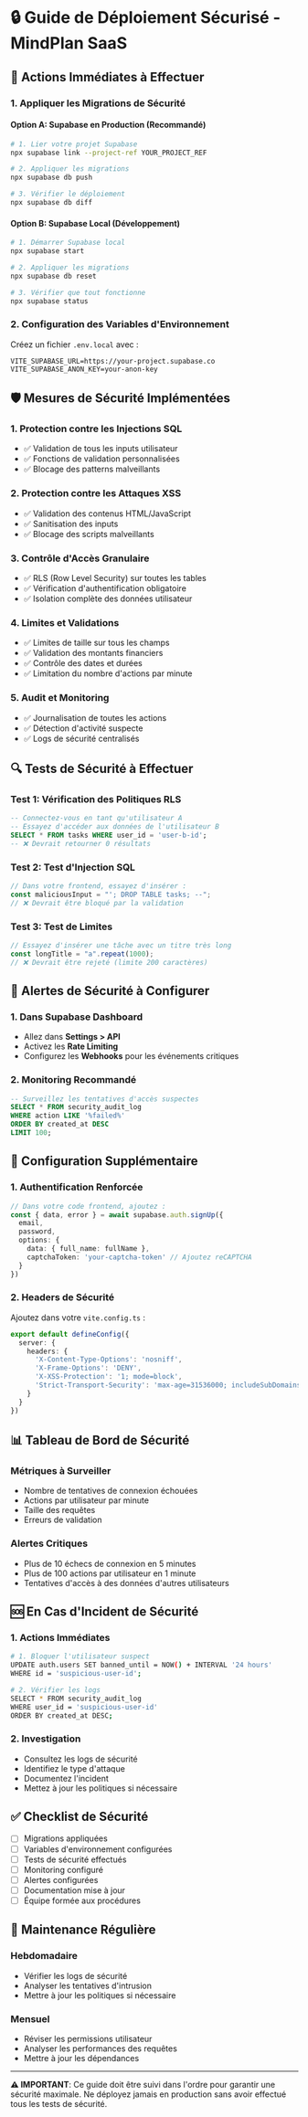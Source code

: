 # 🔒 Guide de Déploiement Sécurisé - MindPlan SaaS

## 🚨 Actions Immédiates à Effectuer

### 1. **Appliquer les Migrations de Sécurité**

#### Option A: Supabase en Production (Recommandé)
```bash
# 1. Lier votre projet Supabase
npx supabase link --project-ref YOUR_PROJECT_REF

# 2. Appliquer les migrations
npx supabase db push

# 3. Vérifier le déploiement
npx supabase db diff
```

#### Option B: Supabase Local (Développement)
```bash
# 1. Démarrer Supabase local
npx supabase start

# 2. Appliquer les migrations
npx supabase db reset

# 3. Vérifier que tout fonctionne
npx supabase status
```

### 2. **Configuration des Variables d'Environnement**

Créez un fichier `.env.local` avec :
```env
VITE_SUPABASE_URL=https://your-project.supabase.co
VITE_SUPABASE_ANON_KEY=your-anon-key
```

## 🛡️ Mesures de Sécurité Implémentées

### **1. Protection contre les Injections SQL**
- ✅ Validation de tous les inputs utilisateur
- ✅ Fonctions de validation personnalisées
- ✅ Blocage des patterns malveillants

### **2. Protection contre les Attaques XSS**
- ✅ Validation des contenus HTML/JavaScript
- ✅ Sanitisation des inputs
- ✅ Blocage des scripts malveillants

### **3. Contrôle d'Accès Granulaire**
- ✅ RLS (Row Level Security) sur toutes les tables
- ✅ Vérification d'authentification obligatoire
- ✅ Isolation complète des données utilisateur

### **4. Limites et Validations**
- ✅ Limites de taille sur tous les champs
- ✅ Validation des montants financiers
- ✅ Contrôle des dates et durées
- ✅ Limitation du nombre d'actions par minute

### **5. Audit et Monitoring**
- ✅ Journalisation de toutes les actions
- ✅ Détection d'activité suspecte
- ✅ Logs de sécurité centralisés

## 🔍 Tests de Sécurité à Effectuer

### **Test 1: Vérification des Politiques RLS**
```sql
-- Connectez-vous en tant qu'utilisateur A
-- Essayez d'accéder aux données de l'utilisateur B
SELECT * FROM tasks WHERE user_id = 'user-b-id';
-- ❌ Devrait retourner 0 résultats
```

### **Test 2: Test d'Injection SQL**
```javascript
// Dans votre frontend, essayez d'insérer :
const maliciousInput = "'; DROP TABLE tasks; --";
// ❌ Devrait être bloqué par la validation
```

### **Test 3: Test de Limites**
```javascript
// Essayez d'insérer une tâche avec un titre très long
const longTitle = "a".repeat(1000);
// ❌ Devrait être rejeté (limite 200 caractères)
```

## 🚨 Alertes de Sécurité à Configurer

### **1. Dans Supabase Dashboard**
- Allez dans **Settings > API**
- Activez les **Rate Limiting**
- Configurez les **Webhooks** pour les événements critiques

### **2. Monitoring Recommandé**
```sql
-- Surveillez les tentatives d'accès suspectes
SELECT * FROM security_audit_log 
WHERE action LIKE '%failed%' 
ORDER BY created_at DESC 
LIMIT 100;
```

## 🔧 Configuration Supplémentaire

### **1. Authentification Renforcée**
```typescript
// Dans votre code frontend, ajoutez :
const { data, error } = await supabase.auth.signUp({
  email,
  password,
  options: {
    data: { full_name: fullName },
    captchaToken: 'your-captcha-token' // Ajoutez reCAPTCHA
  }
})
```

### **2. Headers de Sécurité**
Ajoutez dans votre `vite.config.ts` :
```typescript
export default defineConfig({
  server: {
    headers: {
      'X-Content-Type-Options': 'nosniff',
      'X-Frame-Options': 'DENY',
      'X-XSS-Protection': '1; mode=block',
      'Strict-Transport-Security': 'max-age=31536000; includeSubDomains'
    }
  }
})
```

## 📊 Tableau de Bord de Sécurité

### **Métriques à Surveiller**
- Nombre de tentatives de connexion échouées
- Actions par utilisateur par minute
- Taille des requêtes
- Erreurs de validation

### **Alertes Critiques**
- Plus de 10 échecs de connexion en 5 minutes
- Plus de 100 actions par utilisateur en 1 minute
- Tentatives d'accès à des données d'autres utilisateurs

## 🆘 En Cas d'Incident de Sécurité

### **1. Actions Immédiates**
```bash
# 1. Bloquer l'utilisateur suspect
UPDATE auth.users SET banned_until = NOW() + INTERVAL '24 hours' 
WHERE id = 'suspicious-user-id';

# 2. Vérifier les logs
SELECT * FROM security_audit_log 
WHERE user_id = 'suspicious-user-id' 
ORDER BY created_at DESC;
```

### **2. Investigation**
- Consultez les logs de sécurité
- Identifiez le type d'attaque
- Documentez l'incident
- Mettez à jour les politiques si nécessaire

## ✅ Checklist de Sécurité

- [ ] Migrations appliquées
- [ ] Variables d'environnement configurées
- [ ] Tests de sécurité effectués
- [ ] Monitoring configuré
- [ ] Alertes configurées
- [ ] Documentation mise à jour
- [ ] Équipe formée aux procédures

## 🔄 Maintenance Régulière

### **Hebdomadaire**
- Vérifier les logs de sécurité
- Analyser les tentatives d'intrusion
- Mettre à jour les politiques si nécessaire

### **Mensuel**
- Réviser les permissions utilisateur
- Analyser les performances des requêtes
- Mettre à jour les dépendances

---

**⚠️ IMPORTANT**: Ce guide doit être suivi dans l'ordre pour garantir une sécurité maximale. Ne déployez jamais en production sans avoir effectué tous les tests de sécurité.


